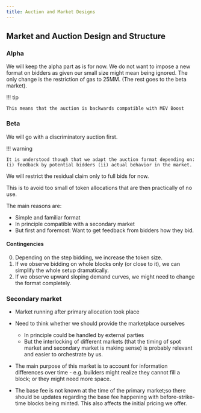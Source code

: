 ```yaml
---
title: Auction and Market Designs
---
```


## Market and Auction Design and Structure

### Alpha

We will keep the alpha part as is for now. We do not want to impose a new format on bidders as given
our small size might mean being ignored. The only change is the restriction of gas to 25MM. (The
rest goes to the beta market).

!!! tip

    This means that the auction is backwards compatible with MEV Boost

### Beta

We will go with a discriminatory auction first.

!!! warning

    It is understood though that we adapt the auction format depending on: (i) feedback by potential bidders (ii) actual behavior in the market.

We will restrict the residual claim only to full bids for now.

This is to avoid too small of token allocations that are then practically of no use.

The main reasons are:

- Simple and familiar format
- In principle compatible with a secondary market
- But first and foremost: Want to get feedback from bidders how they bid.

#### Contingencies

0. Depending on the step bidding, we increase the token size.
1. If we observe bidding on whole blocks only (or close to it), we can simplify the whole setup
   dramatically.
2. If we observe upward sloping demand curves, we might need to change the format completely.

### Secondary market

- Market running after primary allocation took place
- Need to think whether we should provide the marketplace ourselves

  - In principle could be handled by external parties
  - But the interlocking of different markets (that the timing of spot market and secondary market is making sense) is probably relevant and easier to orchestrate by us.

- The main purpose of this market is to account for information differences over time - e.g. builders might realize they cannot fill a block; or they might need more space.

- The base fee is not known at the time of the primary market;so there should be updates regarding the base fee happening with before-strike-time blocks being minted. This also affects the initial pricing we offer.
